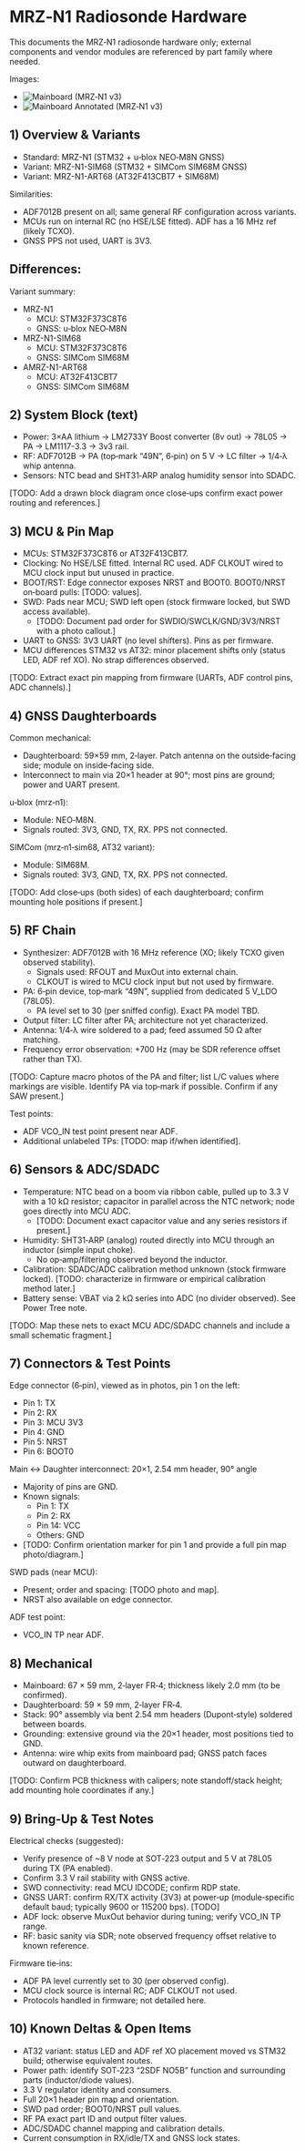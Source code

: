 # MRZ‑N1 Radiosonde Hardware

This documents the MRZ‑N1 radiosonde hardware only; external components and vendor modules are referenced by part family where needed.

Images:
- ![Mainboard (MRZ‑N1 v3)](rev3/img/mrz-n1-mainboard.jpg)
- ![Mainboard Annotated (MRZ‑N1 v3)](rev3/img/mrz-n1-mainboard_annotated.jpg)

## 1) Overview & Variants

- Standard: MRZ-N1 (STM32 + u‑blox NEO‑M8N GNSS)
- Variant: MRZ-N1-SIM68 (STM32 + SIMCom SIM68M GNSS)
- Variant: MRZ-N1-ART68 (AT32F413CBT7 + SIM68M)

Similarities:
- ADF7012B present on all; same general RF configuration across variants.
- MCUs run on internal RC (no HSE/LSE fitted). ADF has a 16 MHz ref (likely TCXO).
- GNSS PPS not used, UART is 3V3.

Differences:
- 

Variant summary:

- MRZ-N1
  - MCU: STM32F373C8T6
  - GNSS: u‑blox NEO‑M8N
- MRZ-N1-SIM68
  - MCU: STM32F373C8T6
  - GNSS: SIMCom SIM68M
- AMRZ-N1-ART68
  - MCU: AT32F413CBT7
  - GNSS: SIMCom SIM68M

## 2) System Block (text)

- Power: 3×AA lithium -> LM2733Y Boost converter (8v out) -> 78L05 -> PA
                                                          -> LM1117-3.3 -> 3v3 rail.
- RF: ADF7012B -> PA (top‑mark “49N”, 6‑pin) on 5 V -> LC filter -> 1/4‑λ whip antenna.
- Sensors: NTC bead and SHT31‑ARP analog humidity sensor into SDADC.

[TODO: Add a drawn block diagram once close‑ups confirm exact power routing and references.]


## 3) MCU & Pin Map

- MCUs: STM32F373C8T6 or AT32F413CBT7.
- Clocking: No HSE/LSE fitted. Internal RC used. ADF CLKOUT wired to MCU clock input but unused in practice.
- BOOT/RST: Edge connector exposes NRST and BOOT0. BOOT0/NRST on‑board pulls: [TODO: values].
- SWD: Pads near MCU; SWD left open (stock firmware locked, but SWD access available).
  - [TODO: Document pad order for SWDIO/SWCLK/GND/3V3/NRST with a photo callout.]
- UART to GNSS: 3V3 UART (no level shifters). Pins as per firmware.
- MCU differences STM32 vs AT32: minor placement shifts only (status LED, ADF ref XO). No strap differences observed.

[TODO: Extract exact pin mapping from firmware (UARTs, ADF control pins, ADC channels).]

## 4) GNSS Daughterboards

Common mechanical:
- Daughterboard: 59×59 mm, 2‑layer. Patch antenna on the outside‑facing side; module on inside‑facing side.
- Interconnect to main via 20×1 header at 90°; most pins are ground; power and UART present.

u‑blox (mrz‑n1):
- Module: NEO‑M8N.
- Signals routed: 3V3, GND, TX, RX. PPS not connected.

SIMCom (mrz‑n1‑sim68, AT32 variant):
- Module: SIM68M.
- Signals routed: 3V3, GND, TX, RX. PPS not connected.

[TODO: Add close‑ups (both sides) of each daughterboard; confirm mounting hole positions if present.]

## 5) RF Chain

- Synthesizer: ADF7012B with 16 MHz reference (XO; likely TCXO given observed stability).
  - Signals used: RFOUT and MuxOut into external chain.
  - CLKOUT is wired to MCU clock input but not used by firmware.
- PA: 6‑pin device, top‑mark “49N”, supplied from dedicated 5 V_LDO (78L05).
  - PA level set to 30 (per sniffed config). Exact PA model TBD.
- Output filter: LC filter after PA; architecture not yet characterized.
- Antenna: 1/4‑λ wire soldered to a pad; feed assumed 50 Ω after matching.
- Frequency error observation: +700 Hz (may be SDR reference offset rather than TX).

[TODO: Capture macro photos of the PA and filter; list L/C values where markings are visible. Identify PA via top‑mark if possible. Confirm if any SAW present.]

Test points:
- ADF VCO_IN test point present near ADF.
- Additional unlabeled TPs: [TODO: map if/when identified].

## 6) Sensors & ADC/SDADC

- Temperature: NTC bead on a boom via ribbon cable, pulled up to 3.3 V with a 10 kΩ resistor; capacitor in parallel across the NTC network; node goes directly into MCU ADC.
  - [TODO: Document exact capacitor value and any series resistors if present.]
- Humidity: SHT31‑ARP (analog) routed directly into MCU through an inductor (simple input choke).
  - No op‑amp/filtering observed beyond the inductor.
- Calibration: SDADC/ADC calibration method unknown (stock firmware locked). [TODO: characterize in firmware or empirical calibration method later.]
- Battery sense: VBAT via 2 kΩ series into ADC (no divider observed). See Power Tree note.

[TODO: Map these nets to exact MCU ADC/SDADC channels and include a small schematic fragment.]

## 7) Connectors & Test Points

Edge connector (6‑pin), viewed as in photos, pin 1 on the left:
- Pin 1: TX
- Pin 2: RX
- Pin 3: MCU 3V3
- Pin 4: GND
- Pin 5: NRST
- Pin 6: BOOT0

Main ↔ Daughter interconnect: 20×1, 2.54 mm header, 90° angle
- Majority of pins are GND.
- Known signals:
  - Pin 1: TX
  - Pin 2: RX
  - Pin 14: VCC
  - Others: GND
- [TODO: Confirm orientation marker for pin 1 and provide a full pin map photo/diagram.]

SWD pads (near MCU):
- Present; order and spacing: [TODO photo and map].
- NRST also available on edge connector.

ADF test point:
- VCO_IN TP near ADF.

## 8) Mechanical

- Mainboard: 67 × 59 mm, 2‑layer FR‑4; thickness likely 2.0 mm (to be confirmed).
- Daughterboard: 59 × 59 mm, 2‑layer FR‑4.
- Stack: 90° assembly via bent 2.54 mm headers (Dupont‑style) soldered between boards.
- Grounding: extensive ground via the 20×1 header, most positions tied to GND.
- Antenna: wire whip exits from mainboard pad; GNSS patch faces outward on daughterboard.

[TODO: Confirm PCB thickness with calipers; note standoff/stack height; add mounting hole coordinates if any.]

## 9) Bring‑Up & Test Notes

Electrical checks (suggested):
- Verify presence of ~8 V node at SOT‑223 output and 5 V at 78L05 during TX (PA enabled).
- Confirm 3.3 V rail stability with GNSS active.
- SWD connectivity: read MCU IDCODE; confirm RDP state.
- GNSS UART: confirm RX/TX activity (3V3) at power‑up (module‑specific default baud; typically 9600 or 115200 bps). [TODO]
- ADF lock: observe MuxOut behavior during tuning; verify VCO_IN TP range.
- RF: basic sanity via SDR; note observed frequency offset relative to known reference.

Firmware tie‑ins:
- ADF PA level currently set to 30 (per observed config).
- MCU clock source is internal RC; ADF CLKOUT not used.
- Protocols handled in firmware; not detailed here.

## 10) Known Deltas & Open Items

- AT32 variant: status LED and ADF ref XO placement moved vs STM32 build; otherwise equivalent routes.
- Power path: identify SOT‑223 “2SDF NO5B” function and surrounding parts (inductor/diode values).
- 3.3 V regulator identity and consumers.
- Full 20×1 header pin map and orientation.
- SWD pad order; BOOT0/NRST pull values.
- RF PA exact part ID and output filter values.
- ADC/SDADC channel mapping and calibration details.
- Current consumption in RX/idle/TX and GNSS lock states.